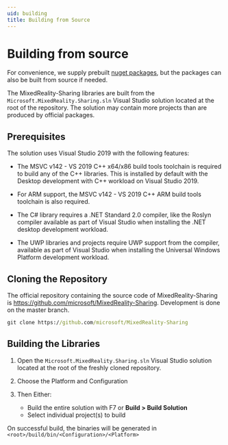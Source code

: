 ```yaml
---
uid: building
title: Building from Source
---
```

# Building from source

For convenience, we supply prebuilt [nuget packages](installation.md), but the packages can also be built from source if needed.

The MixedReality-Sharing libraries are built from the `Microsoft.MixedReality.Sharing.sln` Visual Studio solution located at the root of the repository. The solution may contain more projects than are produced by official packages.

## Prerequisites

The solution uses Visual Studio 2019 with the following features:

- The MSVC v142 - VS 2019 C++ x64/x86 build tools toolchain is required to build any of the C++ libraries. This is installed by default with the Desktop development with C++ workload on Visual Studio 2019.

- For ARM support, the MSVC v142 - VS 2019 C++ ARM build tools toolchain is also required.

- The C# library requires a .NET Standard 2.0 compiler, like the Roslyn compiler available as part of Visual Studio when installing the .NET desktop development workload.

- The UWP libraries and projects require UWP support from the compiler, available as part of Visual Studio when installing the Universal Windows Platform development workload.

## Cloning the Repository

The official repository containing the source code of MixedReality-Sharing is https://github.com/microsoft/MixedReality-Sharing. Development is done on the master branch.

```cmd
git clone https://github.com/microsoft/MixedReality-Sharing
```

## Building the Libraries

1. Open the `Microsoft.MixedReality.Sharing.sln` Visual Studio solution located at the root of the freshly cloned repository.

1. Choose the Platform and Configuration

1. Then Either:
    - Build the entire solution with F7 or **Build > Build Solution**
    - Select individual project(s) to build

On successful build, the binaries will be generated in `<root>/build/bin/<Configuration>/<Platform>`
